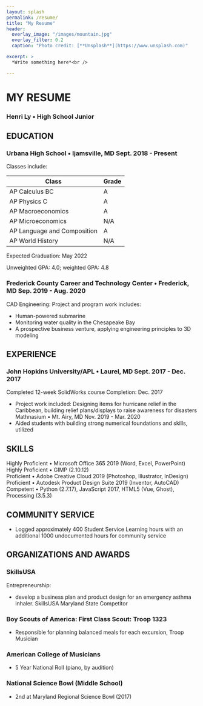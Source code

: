 ```yaml
---
layout: splash
permalink: /resume/
title: "My Resume"
header:
  overlay_image: "/images/mountain.jpg"
  overlay_filter: 0.2
  caption: "Photo credit: [**Unsplash**](https://www.unsplash.com)"

excerpt: >
  *Write something here*<br />

---
```


# MY RESUME
### Henri Ly • High School Junior


## EDUCATION
### Urbana High School • Ijamsville, MD	Sept. 2018 - Present

Classes include: 	

| Class                       | Grade |
|-----------------------------|-------|
| AP Calculus BC              | A     |
| AP Physics C                | A     |
| AP Macroeconomics           | A     |
| AP Microeconomics           | N/A     |
| AP Language and Composition | A     |
| AP World History            | N/A     |

Expected Graduation: May 2022

Unweighted GPA: 4.0; weighted GPA: 4.8

### Frederick County Career and Technology Center • Frederick, MD	Sep. 2019 - Aug. 2020
CAD Engineering:
Project and program work includes: 	
 - Human-powered submarine
 - Monitoring water quality in the Chesapeake Bay
 - A prospective business venture, applying engineering principles to 3D modeling


## EXPERIENCE
### John Hopkins University/APL • Laurel, MD	Sept. 2017 - Dec. 2017
Completed 12-week SolidWorks course 	Completion: Dec. 2017
 - Project work included: Designing items for hurricane relief in the Caribbean, building relief plans/displays to raise awareness for disasters
Mathnasium • Mt. Airy, MD  Nov. 2019 - Mar. 2020
 - Aided students with building strong numerical foundations and skills, utilized 


## SKILLS	
Highly Proficient • Microsoft Office 365 2019 (Word, Excel, PowerPoint) <br />
Highly Proficient • GIMP (2.10.12) <br />
Proficient • Adobe Creative Cloud 2019 (Photoshop, Illustrator, InDesign) <br />
Proficient • Autodesk Product Design Suite 2019 (Inventor, AutoCAD) <br />
Competent • Python (2.7.17), JavaScript 2017, HTML5 (Vue, Ghost), Processing (3.5.3) <br />


## COMMUNITY SERVICE
 - Logged approximately 400 Student Service Learning hours with an additional 1000 undocumented hours for community service


## ORGANIZATIONS AND AWARDS
### SkillsUSA
Entrepreneurship: 
 - develop a business plan and product design for an emergency asthma inhaler. SkillsUSA Maryland State Competitor
### Boy Scouts of America: First Class Scout: Troop 1323
 - Responsible for planning balanced meals for each excursion, Troop Musician
### American College of Musicians
 - 5 Year National Roll (piano, by audition)
### National Science Bowl (Middle School)
 - 2nd at Maryland Regional Science Bowl (2017)
